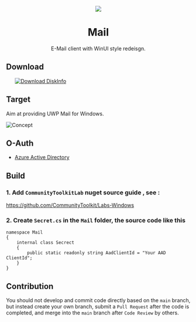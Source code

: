 <p align="center">
    <img src="https://user-images.githubusercontent.com/6630660/217154573-9489676a-b34b-4523-aba4-05cd9ed81f97.png" alter="Mail Icon" align="center"/>
    <h1 align="center">Mail</h1>
    <p align="center">E-Mail client with WinUI style redeisgn.</p>
</p>

## Download
<a style="margin-left:24px" href="https://www.microsoft.com/store/productId/9NVMM1QDW3QB">
    <picture>
        <source media="(prefers-color-scheme: dark)" srcset="https://get.microsoft.com/images/en-us%20light.svg" />
        <source media="(prefers-color-scheme: light)" srcset="https://get.microsoft.com/images/en-us%20dark.svg" />
        <img style="vertical-align:middle" src="https://get.microsoft.com/images/en-us%20dark.svg" alt="Download DiskInfo" />
    </picture>
</a>

## Target

Aim at providing UWP Mail for Windows.

![Concept](https://user-images.githubusercontent.com/6630660/222345692-16ca601a-9e86-4d81-a3f4-3c4773e31b88.png)

## O-Auth
- [Azure Active Directory](https://github.com/DiskTools/Mail/tree/GraphAuth)

## Build
### 1. Add `CommunityToolkitLab` nuget source guide , see :
https://github.com/CommunityToolkit/Labs-Windows

### 2. Create `Secret.cs` in the `Mail` folder, the source code like this
```
namespace Mail
{
    internal class Secrect
    {
        public static readonly string AadClientId = "Your AAD ClientId";
    }
}

```

## Contribution
You should not develop and commit code directly based on the `main` branch, but instead create your own branch, submit a `Pull Request` after the code is completed, and merge into the `main` branch after `Code Review` by others.


